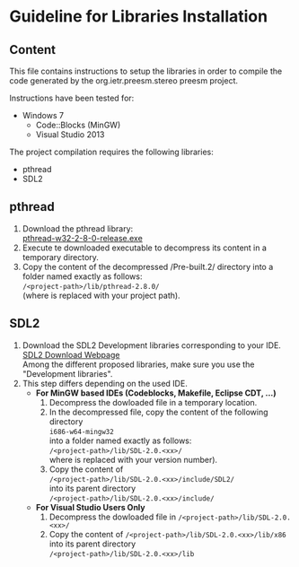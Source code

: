 # Guideline for Libraries Installation
## Content 

This file contains instructions to setup the libraries in order to compile the
code generated by the org.ietr.preesm.stereo preesm project. 

Instructions have been tested for:

* Windows 7 
  * Code::Blocks (MinGW)
  * Visual Studio 2013
  
The project compilation requires the following libraries:

* pthread 
* SDL2

## pthread 
1. Download the pthread library:   
   [pthread-w32-2-8-0-release.exe](ftp://sourceware.org/pub/pthreads-win32/pthreads-w32-2-8-0-release.exe)
2. Execute te downloaded executable to decompress its content in a temporary directory.
3. Copy the content of the decompressed /Pre-built.2/ directory into a folder named exactly as follows:  
  ```/<project-path>/lib/pthread-2.8.0/```  
  (where <project-path> is replaced with your project path).
   
## SDL2
1. Download the SDL2 Development libraries corresponding to your IDE.  
   [SDL2 Download Webpage](https://www.libsdl.org/download-2.0.php)  
   Among the different proposed libraries, make sure you use the "Development 
   libraries". 
3. This step differs depending on the used IDE.
   * **For MinGW based IDEs (Codeblocks, Makefile, Eclipse CDT, ...)**
     1. Decompress the dowloaded file in a temporary location. 
     2. In the decompressed file, copy the content of the following directory  
        ```i686-w64-mingw32```  
        into a folder named exactly as follows:  
        ```/<project-path>/lib/SDL-2.0.<xx>/```  
        where <xx> is replaced with your version number).
     3. Copy the content of  
        ```/<project-path>/lib/SDL-2.0.<xx>/include/SDL2/```  
        into its parent directory  
        ```/<project-path>/lib/SDL-2.0.<xx>/include/```
   * **For Visual Studio Users Only**  
     1. Decompress the dowloaded file in
	    ```/<project-path>/lib/SDL-2.0.<xx>/```
	 2. Copy the content of 
	    ```/<project-path>/lib/SDL-2.0.<xx>/lib/x86```  
		into its parent directory  
		```/<project-path>/lib/SDL-2.0.<xx>/lib```  